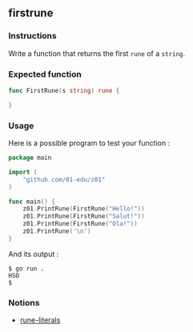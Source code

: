 ## firstrune

### Instructions

Write a function that returns the first `rune` of a `string`.

### Expected function

```go
func FirstRune(s string) rune {

}
```

### Usage

Here is a possible program to test your function :

```go
package main

import (
	"github.com/01-edu/z01"
)

func main() {
	z01.PrintRune(FirstRune("Hello!"))
	z01.PrintRune(FirstRune("Salut!"))
	z01.PrintRune(FirstRune("Ola!"))
	z01.PrintRune('\n')
}
```

And its output :

```console
$ go run .
HSO
$
```

### Notions

- [rune-literals](https://golang.org/ref/spec#Rune_literals)
